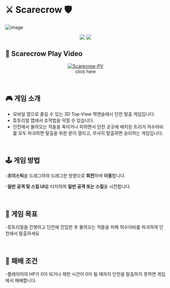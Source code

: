 # ⚔️ Scarecrow 🛡️
![image](https://github.com/GameProgrammingTeam8/Scarecrow/assets/50892930/d8d01a6a-59ed-49c3-a517-6d9ade66b4d1)

<p align="middle" >
  <img src="https://img.shields.io/badge/Unity-000000 style=flat&logo=Unity&logoColor=white"/> <img src="https://img.shields.io/badge/C Sharp-6600FF?style=flat&logo=CSharp&logoColor=white"/>  
</p>


## 📼 Scarecrow Play Video
<div align="center">
  
[![Scarecrow-PV](https://i9.ytimg.com/vi_webp/xlBjz41J35A/mq2.webp?sqp=CLDtjLUG&rs=AOn4CLD9r6ve2mmZ6IKGT8VPNiUAwhY55w)](https://www.youtube.com/watch?v=xlBjz41J35A)</br>
click here
</div>

</br>

## 🎮 게임 소개
- 모바일 앱으로 즐길 수 있는 3D Top-View 핵앤슬래시 던전 탈출 게임입니다.
- 튜토리얼 맵에서 조작법을 익힐 수 있습니다.
- 던전에서 몰려오는 적들을 죽이거나 피하면서 던전 곳곳에 배치된 트리거 허수아비를 모두 파괴하면 탈출을 위한 문이 열리고, 무사히 탈출하면 승리하는 게임입니다.

</br>

## 🕹️ 게임 방법

-**조이스틱**을 드래그하여 드래그한 방향으로 **회전**하며 **이동**합니다.

-**일반 공격 및 스킬 UI**를 터치하여 **일반 공격 또는 스킬**을 시전합니다.

</br>

## 🎯 게임 목표

-튜토리얼을 진행하고 던전에 진입한 후 몰려오는 적들을 피해 허수아비를 파괴하여 던전에서 탈출하세요

</br>

## 🏴 패배 조건
-플레이어의 HP가 0이 되거나 제한 시간이 0이 될 때까지 던전을 탈출하지 못하면 게임에서 패배합니다.

</br>
